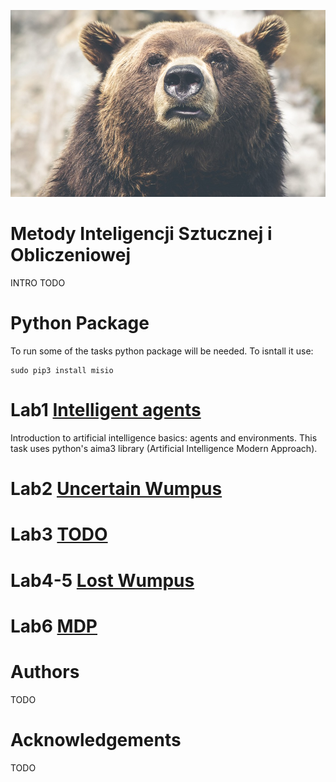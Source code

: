 ![MISIO](bear.png)
# Metody Inteligencji Sztucznej i Obliczeniowej
INTRO TODO

# Python Package
To run some of the tasks python package will be needed. To isntall it use:
```
sudo pip3 install misio
```
# Lab1 [Intelligent agents](lab1)
Introduction to artificial intelligence basics: agents and environments. This task uses python's aima3 library (Artificial Intelligence Modern Approach).

# Lab2 [Uncertain Wumpus](lab2)

# Lab3 [TODO](lab3)

# Lab4-5 [Lost Wumpus](lab4) 

# Lab6 [MDP](lab6)

# Authors
TODO
# Acknowledgements 
TODO
